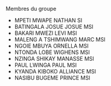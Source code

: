 
Membres du groupe


 * MPETI MWAPE NATHAN SI
 * BATINGALA JOSUE JOSUE MSI
 * BAKARI MWEZI LEVI MSI
 * MALENG A TSHIMWANG MARC MSI
 * NGOIE MBUYA ORNELLA MSI
 * NTONDA LOBE WIGHENS MSI
 * NZINGA SHIKAY MANASSE MSI
 * PAUL LWINGA PAUL MSI
 * KYANDA KIBOKO ALLIANCE MSI
 * NASIBU BUGEME PRINCE MSI
